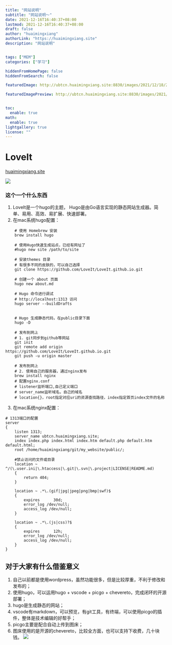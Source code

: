 ```yaml
---
title: "网站说明"
subtitle: "网站说明～"
date: 2021-12-16T16:40:37+08:00
lastmod: 2021-12-16T16:40:37+08:00
draft: false
author: "huaimingxiang"
authorLink: "https://huaimingxiang.site"
description: "网站说明"


tags: ["MEM"]
categories: ["学习"]

hiddenFromHomePage: false
hiddenFromSearch: false

featuredImage: http://ubtcn.huaimingxiang.site:8830/images/2021/12/18/20211218133929.png

featuredImagePreview: http://ubtcn.huaimingxiang.site:8830/images/2021/12/18/20211218133929.png


toc:
  enable: true
math:
  enable: true
lightgallery: true
license: ""
---
```


# LoveIt

[huaimingxiang.site](https://huaimingxiang.site)

![](http://ubtcn.huaimingxiang.site:8830/images/2021/12/18/20211218133155.png)

### 这个一个什么东西
1. LoveIt是一个hugo的主题，
Hugo是由Go语言实现的静态网站生成器。简单、易用、高效、易扩展、快速部署。
2. 在mac系统hugo配置：
``` shell
    # 使用 Homebrew 安装
    brew install hugo

    # 使用Hugo快速生成站点，已经有网址了
    #hugo new site /path/to/site

    # 安装themes 目录
    # 有很多不同的皮肤的，可以自己选择
    git clone https://github.com/LoveIt/LoveIt.github.io.git
    
    # 创建一个 about 页面
    hugo new about.md

    # Hugo 命令进行调试
    # http://localhost:1313 访问
    hugo server --buildDrafts

    
    # Hugo 生成静态代码，在public目录下面
    hugo -D

    # 发布到网上
    # 1. git同步到github等网站
    git init
    git remote add origin https://github.com/LoveIt/LoveIt.github.io.git
    git push -u origin master

    # 发布到网上
    # 2. 使用自己的服务器，通过nginx发布
    brew install nginx
    # 配置nginx.conf
    # listener监听端口,自己定义端口
    # server_name监听域名，自己的域名
    # location{}，root指定对应uri的资源查找路径，index指定首页index文件的名称

```

3. 在mac系统nginx配置：
``` shell
# 1313端口的配置
server
{ 
    listen 1313;
    server_name ubtcn.huaimingxiang.site;
    index index.php index.html index.htm default.php default.htm default.html;
    root /home/huaimingxiang/git/my_website/public/;

    #禁止访问的文件或目录
    location ~ ^/(\.user.ini|\.htaccess|\.git|\.svn|\.project|LICENSE|README.md)
    {
        return 404;
    }

    location ~ .*\.(gif|jpg|jpeg|png|bmp|swf)$
    {
        expires      30d;
        error_log /dev/null;
        access_log /dev/null;
    }

    location ~ .*\.(js|css)?$
    {
        expires      12h;
        error_log /dev/null;
        access_log /dev/null;
    }
}
```

## 对于大家有什么借鉴意义
1. 自己以前都是使用wordpress，虽然功能很多，但是比较厚重，不利于修改和发布的；
2. 使用hugo，可以运用hugo + vscode + picgo + chevereto，完成闭环的开源部署；
3. hugo是生成静态的网站；
4. vscode有markdown，可以预览，有git工具，有终端，可以使用picgo的插件，整体是技术编辑的好帮手；
5. picgo主要是配合自动上传到图床；
6. 图床使用的是开源的chevereto，比较全方面，也可以支持下收费，几十块钱。
![](http://ubtcn.huaimingxiang.site:8830/images/2021/12/18/20211218133929.png)



